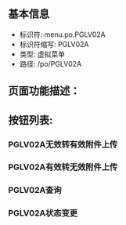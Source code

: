 
## 基本信息

- 标识符: menu.po.PGLV02A
- 标识符缩写: PGLV02A
- 类型: 虚拟菜单
- 路径: /po/PGLV02A

## 页面功能描述：





## 按钮列表:


### PGLV02A无效转有效附件上传



### PGLV02A有效转无效附件上传



### PGLV02A查询



### PGLV02A状态变更



